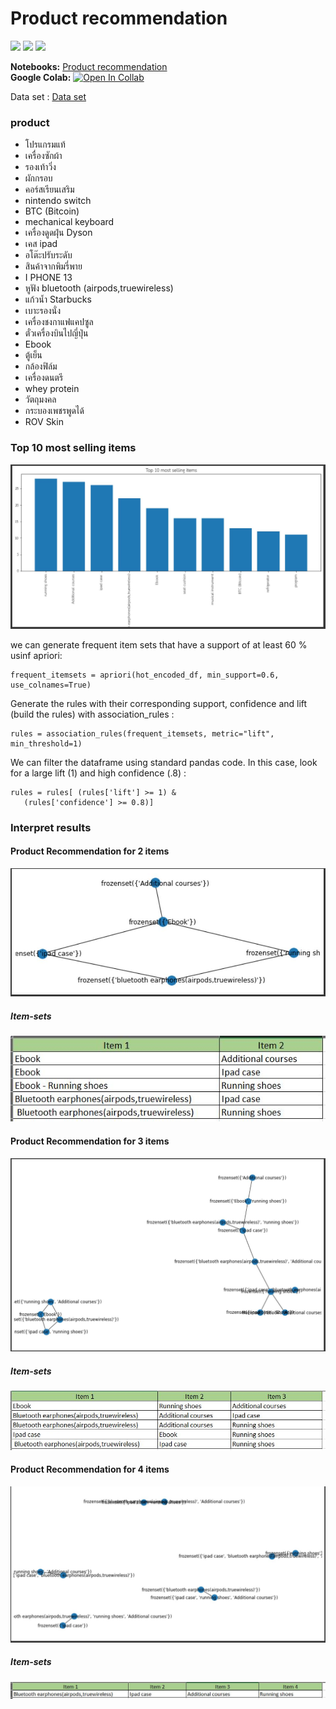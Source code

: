# Product recommendation
[![](https://img.shields.io/badge/-Market--Basket-blue)](#)  [![](https://img.shields.io/badge/-Python-blue)](#) [![](https://img.shields.io/badge/-Google--Colab-blue)](#) 

**Notebooks:** [Product recommendation](./Product_Recommendation.ipynb)  
**Google Colab:** [![Open In Collab](https://colab.research.google.com/assets/colab-badge.svg)](https://github.com/TSupattra/BADS7105_CRM/blob/main/03_Product%20Recommendation/Product_Recommendation.ipynb)  

Data set : [Data set](./Prod_Rec.xlsx) 
### product
 - โปรแกรมแท้                                
 - เครื่องซักผ้า                                                                
 - รองเท้าวิ่ง                               
 - ผักกรอบ                                    
 - คอร์สเรียนเสริม                            
 - nintendo switch                           
 - BTC (Bitcoin)                             
 - mechanical keyboard                        
 - เครื่องดูดฝุ่น Dyson                       
 - เคส ipad                                  
 - อโต๊ะปรับระดับ           
 - สินค้าจากพิมรี่พาย                        
 - I PHONE 13                                
 - หูฟัง bluetooth (airpods,truewireless)    
 - แก้วน้ำ Starbucks                          
 - เบาะรองนั่ง                               
 - เครื่องชงกาแฟแคปซูล                        
 - ตั๋วเครื่องบินไปญี่ปุ่น                   
 - Ebook                                     
 - ตู้เย็น                                    
 - กล้องฟิล์ม                                
 - เครื่องดนตรี                              
 - whey protein                             
 - วัตถุมงคล                                  
 - กระบองเพชรพูดได้                           
 - ROV Skin  

### Top 10 most selling items

 ![product_rec_0](./product_rec_0.JPG)
 
 we can generate frequent item sets that have a support of at least 60 % usinf apriori:
 
    frequent_itemsets = apriori(hot_encoded_df, min_support=0.6, use_colnames=True)
    
 Generate the rules with their corresponding support, confidence and lift (build the rules) with association_rules  :
 
    rules = association_rules(frequent_itemsets, metric="lift", min_threshold=1)
    
    
  We can filter the dataframe using standard pandas code. In this case, look for a large lift (1) and high confidence (.8) :
  
    rules = rules[ (rules['lift'] >= 1) &
       (rules['confidence'] >= 0.8)]
       
  ### Interpret results
  
  #### Product Recommendation for 2 items
  
  ![product_rec_1](./product_rec_1.JPG)
  
  ##### Item-sets
  ![product_rec_5](./product_rec_5.JPG)

  
  
  
  #### Product Recommendation for 3 items
  
  ![product_rec_2](./product_rec_2.JPG)
  
  ##### Item-sets
  ![product_rec_6](./product_rec_6.JPG)
  
 
  
  #### Product Recommendation for 4 items
  
  ![product_rec_3](./product_rec_3.JPG)
  
  ##### Item-sets
  ![product_rec_7](./product_rec_7.JPG)
  
    
  
 
